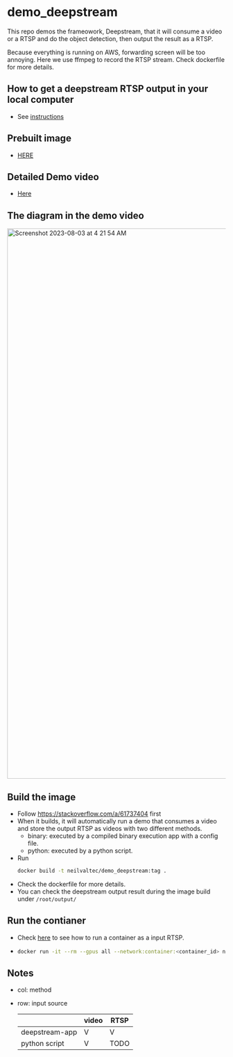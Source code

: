 # demo_deepstream
This repo demos the frameowork, Deepstream, that it will consume a video or a RTSP and do the object detection, then output the result as a RTSP.

Because everything is running on AWS, forwarding screen will be too annoying. Here we use ffmpeg to record the RTSP stream. Check dockerfile for more details.

## How to get a deepstream RTSP output in your local computer
- See [instructions](https://github.com/neilvaltec/demo_deepstream/blob/main/instructions.md)

## Prebuilt image
- [HERE](https://hub.docker.com/repository/docker/neilvaltec/demo_deepstream)

## Detailed Demo video
- [Here](https://drive.google.com/file/d/1jrcJYUSG_GSZPGFznRXavHkDJIOnPqPx/view?usp=sharing)

## The diagram in the demo video
<img width="1266" alt="Screenshot 2023-08-03 at 4 21 54 AM" src="https://github.com/neilvaltec/demo_deepstream/assets/133841195/c7387564-046b-4b4c-826a-346e498b9fe5">

## Build the image
- Follow https://stackoverflow.com/a/61737404 first
- When it builds, it will automatically run a demo that consumes a video and store the output RTSP as videos with two different methods.
  - binary: executed by a compiled binary execution app with a config file.
  - python: executed by a python script.
- Run
  ```bash
  docker build -t neilvaltec/demo_deepstream:tag .
  ```
- Check the dockerfile for more details.
- You can check the deepstream output result during the image build under `/root/output/`

## Run the contianer 
- Check [here](https://github.com/Valteq/starship/issues/6#issuecomment-1635487547) to see how to run a container as a input RTSP. 
- ```bash
  docker run -it --rm --gpus all --network:container:<container_id> neilvaltec/demo_deepstream:tag bash
  ```
## Notes
- col: method
- row: input source

  ||video|RTSP|
  |---|---|---|
  |deepstream-app|V|V|
  |python script|V|TODO|